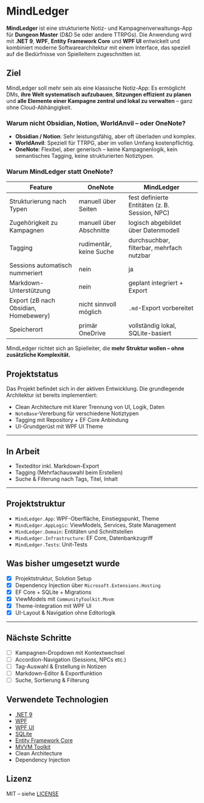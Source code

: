 # MindLedger

**MindLedger** ist eine strukturierte Notiz- und Kampagnenverwaltungs-App für **Dungeon Master** (D&D 5e oder andere TTRPGs). Die Anwendung wird mit **.NET 9**, **WPF**, **Entity Framework Core** und **WPF UI** entwickelt und kombiniert moderne Softwarearchitektur mit einem Interface, das speziell auf die Bedürfnisse von Spielleitern zugeschnitten ist.

## Ziel
MindLedger soll mehr sein als eine klassische Notiz-App: Es ermöglicht DMs, **ihre Welt systematisch aufzubauen**, **Sitzungen effizient zu planen** und **alle Elemente einer Kampagne zentral und lokal zu verwalten** – ganz ohne Cloud-Abhängigkeit.

### Warum nicht Obsidian, Notion, WorldAnvil – oder OneNote?

- **Obsidian / Notion**: Sehr leistungsfähig, aber oft überladen und komplex.
- **WorldAnvil**: Speziell für TTRPG, aber im vollen Umfang kostenpflichtig.
- **OneNote**: Flexibel, aber generisch – keine Kampagnenlogik, kein semantisches Tagging, keine strukturierten Notiztypen.

### Warum **MindLedger** statt OneNote?

| Feature                         | OneNote                 | MindLedger                                     |
| ------------------------------- | ----------------------- | ---------------------------------------------- |
| Strukturierung nach Typen       | manuell über Seiten     | fest definierte Entitäten (z. B. Session, NPC) |
| Zugehörigkeit zu Kampagnen      | manuell über Abschnitte | logisch abgebildet über Datenmodell            |
| Tagging                         | rudimentär, keine Suche | durchsuchbar, filterbar, mehrfach nutzbar      |
| Sessions automatisch nummeriert | nein                    | ja                                             |
| Markdown-Unterstützung          | nein                    | geplant integriert + Export                    |
| Export (zB nach Obsidian, Homebewery)       | nicht sinnvoll möglich  | `.md`-Export vorbereitet                       |
| Speicherort                     | primär OneDrive         | vollständig lokal, SQLite-basiert              |

MindLedger richtet sich an Spielleiter, die **mehr Struktur wollen – ohne zusätzliche Komplexität.**

## Projektstatus

Das Projekt befindet sich in der aktiven Entwicklung. Die grundlegende Architektur ist bereits implementiert:

- Clean Architecture mit klarer Trennung von UI, Logik, Daten
- `NoteBase`-Vererbung für verschiedene Notiztypen
- Tagging mit Repository + EF Core Anbindung
- UI-Grundgerüst mit WPF UI Theme

---

## In Arbeit

- Texteditor inkl. Markdown-Export  
- Tagging (Mehrfachauswahl beim Erstellen)  
- Suche & Filterung nach Tags, Titel, Inhalt 

---
 
## Projektstruktur

- `MindLedger.App`: WPF-Oberfläche, Einstiegspunkt, Theme
- `MindLedger.AppLogic`: ViewModels, Services, State Management
- `MindLedger.Domain`: Entitäten und Schnittstellen
- `MindLedger.Infrastructure`: EF Core, Datenbankzugriff
- `MindLedger.Tests`: Unit-Tests

## Was bisher umgesetzt wurde

- [x] Projektstruktur, Solution Setup
- [x] Dependency Injection über `Microsoft.Extensions.Hosting`
- [x] EF Core + SQLite + Migrations
- [x] ViewModels mit `CommunityToolkit.Mvvm`
- [x] Theme-Integration mit WPF UI
- [x] UI-Layout & Navigation ohne Editorlogik

---

## Nächste Schritte

- [ ] Kampagnen-Dropdown mit Kontextwechsel  
- [ ] Accordion-Navigation (Sessions, NPCs etc.)  
- [ ] Tag-Auswahl & Erstellung in Notizen  
- [ ] Markdown-Editor & Exportfunktion  
- [ ] Suche, Sortierung & Filterung

## Verwendete Technologien

- [.NET 9](https://github.com/dotnet/core)
- [WPF](https://learn.microsoft.com/dotnet/desktop/wpf/)
- [WPF UI](https://wpfui.lepo.co/)
- [SQLite](https://www.sqlite.org/index.html)
- [Entity Framework Core](https://learn.microsoft.com/ef/)
- [MVVM Toolkit](https://learn.microsoft.com/dotnet/communitytoolkit/mvvm/)
- Clean Architecture
- Dependency Injection

## Lizenz

MIT – siehe [LICENSE](./LICENSE)
